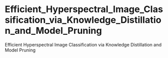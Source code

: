 # Efficient_Hyperspectral_Image_Classification_via_Knowledge_Distillation_and_Model_Pruning
Efficient Hyperspectral Image Classification via Knowledge Distillation and Model Pruning
